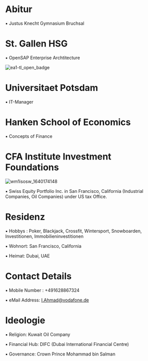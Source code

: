 # Abitur

▪︎ Justus Knecht Gymnasium Bruchsal 

# St. Gallen HSG

▪︎ OpenSAP Enterprise Archtitecture

![ea1-tl_open_badge](https://user-images.githubusercontent.com/95079463/151658291-bc2de3cf-efd4-4f38-bf4a-dde187391570.png)

# Universitaet Potsdam 

▪︎ IT-Manager

# Hanken School of Economics

▪︎ Concepts of Finance

# CFA Institute Investment Foundations 

![wm1isosw_1640174148](https://user-images.githubusercontent.com/95079463/151157248-4fa7d6fe-7dc8-4cd3-a9e1-3263252d3028.png)

▪︎ Swiss Equity Portfolio Inc. in San Francisco,  California (Industrial Companies, Oil Companies) under US tax Office.

# Residenz 

▪︎ Hobbys : Poker, Blackjack, Crossfit, Wintersport, Snowboarden, Investitionen, Immobilieninvestitionen 

▪︎ Wohnort: San Francisco, California

▪︎ Heimat: Dubai, UAE 

# Contact Details 

▪︎ Mobile Number : +491628867324

▪︎ eMail Address: I.Ahmad@vodafone.de 

# Ideologie

▪︎ Religion: Kuwait Oil Company 

▪︎ Financial Hub: DIFC (Dubai International Financial Centre)

▪︎ Governance: Crown Prince Mohammad bin Salman
